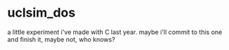 # uclsim_dos
a little experiment i've made with C last year.
maybe i'll commit to this one and finish it, maybe not, who knows?
